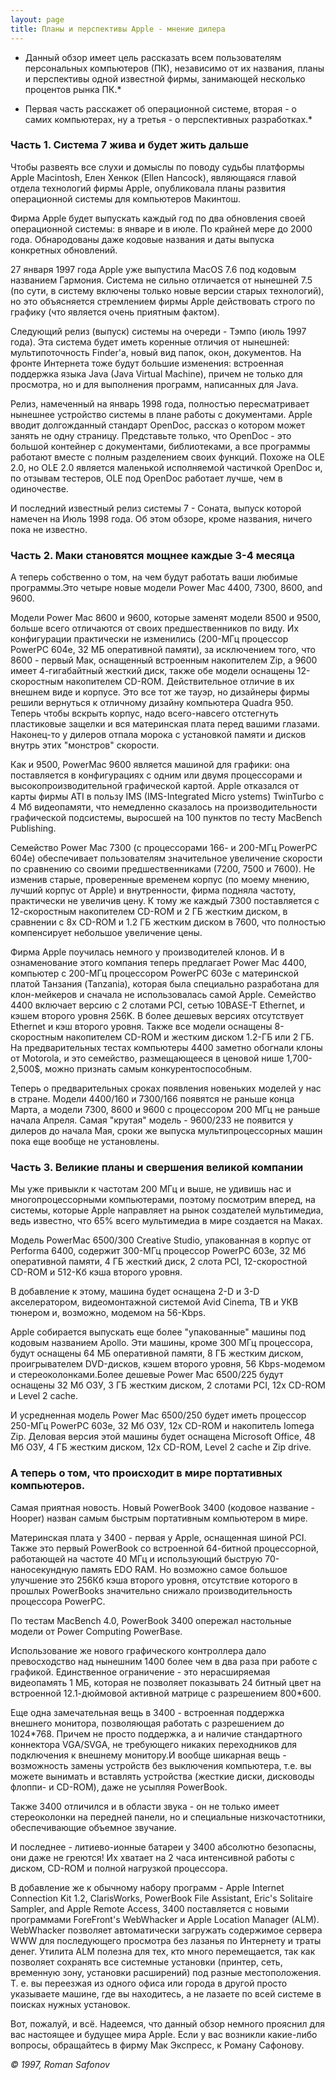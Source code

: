 ```yaml
---
layout: page
title: Планы и перспективы Apple - мнение дилера
---
```


* Данный обзор имеет цель рассказать всем пользователям персональных компьютеров (ПК), независимо от их названия, планы и перспективы одной известной фирмы, занимающей несколько процентов рынка ПК.*

* Первая часть расскажет об операционной системе, вторая - о самих компьютерах, ну а третья - о перспективных разработках.* 

### Часть 1. Система 7 жива и будет жить дальше

Чтобы развеять все слухи и домыслы по поводу судьбы платформы Apple Macintosh, Елен Хенкок (Ellen Hancock), являющаяся главой отдела технологий фирмы Apple, опубликовала планы развития операционной системы для компьютеров Макинтош.

Фирма Apple будет выпускать каждый год по два обновления своей операционной системы: в январе и в июле. По крайней мере до 2000 года. Обнародованы даже кодовые названия и даты выпуска конкретных обновлений.

27 января 1997 года Apple уже выпустила MacOS 7.6 под кодовым названием Гармония. Система не сильно отличается от нынешней 7.5 (по сути, в систему включены только новые версии старых технологий), но это объясняется стремлением фирмы Apple действовать строго по графику (что является очень приятным фактом).

Следующий релиз (выпуск) системы на очереди - Тэмпо (июль 1997 года). Эта система будет иметь коренные отличия от нынешней: мультипоточность Finder'a, новый вид папок, окон, документов. На фронте Интернета тоже будут большие изменения: встроенная поддержка языка Java (Java Virtual Machine), причем не только для просмотра, но и для выполнения программ, написанных для Java.

Релиз, намеченный на январь 1998 года, полностью пересматривает нынешнее устройство системы в плане работы с документами. Apple вводит долгожданный стандарт OpenDoc, рассказ о котором может занять не одну страницу. Представьте только, что OpenDoc - это большой контейнер с документами, библиотеками, а все программы работают вместе с полным разделением своих функций. Похоже на OLE 2.0, но OLE 2.0 является маленькой исполняемой частичкой OpenDoc и, по отзывам тестеров, OLE под OpenDoc работает лучше, чем в одиночестве.

И последний известный релиз системы 7 - Соната, выпуск которой намечен на Июль 1998 года. Об этом обзоре, кроме названия, ничего пока не известно.

### Часть 2. Маки становятся мощнее каждые 3-4 месяца

А теперь собственно о том, на чем будут работать ваши любимые программы.Это четыре новые модели Power Mac 4400, 7300, 8600, and 9600.

Модели Power Mac 8600 и 9600, которые заменят модели 8500 и 9500, больше всего отличаются от своих предшественников по виду. Их конфигурации практически не изменились (200-МГц процессор PowerPC 604e, 32 МБ оперативной памяти), за исключением того, что 8600 - первый Мак, оснащенный встроенным накопителем Zip, а 9600 имеет 4-гигабайтный жесткий диск, также обе модели оснащены 12-скоростным накопителем CD-ROM. Действительное отличие в их внешнем виде и корпусе. Это все тот же тауэр, но дизайнеры фирмы решили вернуться к отличному дизайну компьютера Quadra 950. Теперь чтобы вскрыть корпус, надо всего-навсего отстегнуть пластиковые защелки и вся материнская плата перед вашими глазами. Наконец-то у дилеров отпала морока с установкой памяти и дисков внутрь этих "монстров" скорости.

Как и 9500, PowerMac 9600 является машиной для графики: она поставляется в конфигурациях с одним или двумя процессорами и высокопроизводительной графической картой. Apple отказался от карты фирмы ATI в пользу IMS (IMS-Integrated Micro ystems) TwinTurbo с 4 Мб видеопамяти, что немедленно сказалось на производительности графической подсистемы, выросшей на 100 пунктов по тесту MacBench Publishing.

Семейство Power Mac 7300 (с процессорами 166- и 200-MГц PowerPC 604e) обеспечивает пользователям значительное увеличение скорости по сравнению со своими предшественниками (7200, 7500 и 7600). Не изменив старые, проверенные временем корпус (по моему мнению, лучший корпус от Apple) и внутренности, фирма подняла частоту, практически не увеличив цену. К тому же каждый 7300 поставляется с 12-скоростным накопителем CD-ROM и 2 ГБ жестким диском, в сравнении с 8х CD-ROM и 1.2 ГБ жестким диском в 7600, что полностью компенсирует небольшое увеличение цены.

Фирма Apple поучилась немного у производителей клонов. И в ознаменование этого компания теперь предлагает Power Mac 4400, компьютер с 200-MГц процессором PowerPC 603e с материнской платой Танзания (Tanzania), которая была специально разработана для клон-мейкеров и сначала не использовалась самой Apple. Семейство 4400 включает версию с 2 слотами PCI, сетью 10BASE-T Ethernet, и кэшем второго уровня 256K. В более дешевых версиях отсутствует Ethernet и кэш второго уровня. Также все модели оснащены 8-скоростным накопителем CD-ROM и жестким диском 1.2-ГБ или 2 ГБ. На предварительных тестах компьютеры 4400 заметно обогнали клоны от Motorola, и это семейство, размещающееся в ценовой нише 1,700-2,500$, можно признать самым конкурентоспособным.

Теперь о предварительных сроках появления новеньких моделей у нас в стране. Модели 4400/160 и 7300/166 появятся не раньше конца Марта, а модели 7300, 8600 и 9600 с процессором 200 МГц не раньше начала Апреля. Самая "крутая" модель - 9600/233 не появится у дилеров до начала Мая, сроки же выпуска мультипроцессорных машин пока еще вообще не установлены.

### Часть 3. Великие планы и свершения великой компании

Мы уже привыкли к частотам 200 МГц и выше, не удивишь нас и многопроцессорными компьютерами, поэтому посмотрим вперед, на системы, которые Apple направляет на рынок создателей мультимедиа, ведь известно, что 65% всего мультимедиа в мире создается на Маках.

Модель PowerMac 6500/300 Creative Studio, упакованная в корпус от Performa 6400, содержит 300-MГц процессор PowerPC 603е, 32 Мб оперативной памяти, 4 ГБ жесткий диск, 2 слота PCI, 12-скоростной CD-ROM и 512-Kб кэша второго уровня.

В добавление к этому, машина будет оснащена 2-D и 3-D акселератором, видеомонтажной системой Avid Cinema, TВ и УКВ тюнером и, возможно, модемом на 56-Kbps.

Apple собирается выпускать еще более "упакованные" машины под кодовым названием Apollo. Эти машины, кроме 300 МГц процессора, будут оснащены 64 МБ оперативной памяти, 8 ГБ жестким диском, проигрывателем DVD-дисков, кэшем второго уровня, 56 Kbps-модемом и стереоколонками.Более дешевые Power Mac 6500/225 будут оснащены 32 Мб ОЗУ, 3 ГБ жестким диском, 2 слотами PCI, 12x CD-ROM и Level 2 cache.

И усредненная модель Power Mac 6500/250 будет иметь процессор 250-MГц PowerPC 603e, 32 Мб ОЗУ, 12x CD-ROM и накопитель Iomega Zip. Деловая версия этой машины будет оснащена Microsoft Office, 48 Мб ОЗУ, 4 ГБ жестким диском, 12x CD-ROM, Level 2 cache и Zip drive.

### А теперь о том, что происходит в мире портативных компьютеров.

Самая приятная новость. Новый PowerBook 3400 (кодовое название - Hooper) назван самым быстрым портативным компьютером в мире.

Материнская плата у 3400 - первая у Apple, оснащенная шиной PCI. Также это первый PowerBook со встроенной 64-битной процессорной, работающей на частоте 40 МГц и использующий быструю 70-наносекундную память EDO RAM. Но возможно самое большое улучшение это 256Кб кэша второго уровня, отсутствие которого в прошлых PowerBooks значительно снижало производительность процессора PowerPC.

По тестам MacBench 4.0, PowerBook 3400 опережал настольные модели от Power Computing PowerBase.

Использование же нового графического контроллера дало превосходство над нынешним 1400 более чем в два раза при работе с графикой. Единственное ограничение - это нерасширяемая видеопамять 1 МБ, которая не позволяет показывать 24 битный цвет на встроенной 12.1-дюймовой активной матрице с разрешением 800*600.

Еще одна замечательная вещь в 3400 - встроенная поддержка внешнего монитора, позволяющая работать с разрешением до 1024*768. Причем не просто поддержка, а и наличие стандартного коннектора VGA/SVGA, не требующего никаких переходников для подключения к внешнему монитору.И вообще шикарная вещь - возможность замены устройств без выключения компьютера, т.е. вы можете вынимать и вставлять устройства (жесткие диски, дисководы флоппи- и CD-ROM), даже не усыпляя PowerBook. 

Также 3400 отличился и в области звука - он не только имеет стереоколонки на передней панели, но и специальные низкочастотники, обеспечивающие объемное звучание.

И последнее - литиево-ионные батареи у 3400 абсолютно безопасны, они даже не греются! Их хватает на 2 часа интенсивной работы с диском, CD-ROM и полной нагрузкой процессора.

В добавление же к обычному набору программ - Apple Internet Connection Kit 1.2, ClarisWorks, PowerBook File Assistant, Eric's Solitaire Sampler, and Apple Remote Access, 3400 поставляется с новыми программами ForeFront's WebWhacker и Apple Location Manager (ALM). WebWhacker позволяет автоматически загружать содержимое сервера WWW для последующего просмотра без лазанья по Интернету и траты денег. Утилита ALM полезна для тех, кто много перемещается, так как позволяет сохранять все системные установки (принтер, сеть, временную зону, установки расширений) под разные местоположения. Т. е. вы переезжая из одного офиса или города в другой просто указываете машине, где вы находитесь, а не лазаете по всей системе в поисках нужных установок.

Вот, пожалуй, и всё. Надеемся, что данный обзор немного прояснил для вас настоящее и будущее мира Apple. Если у вас возникли какие-либо вопросы, обращайтесь в фирму Мак Экспресс, к Роману Сафонову.

*&copy; 1997, Roman Safonov*

